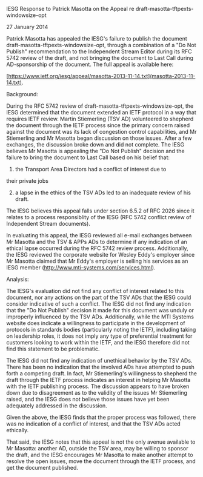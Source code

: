  
IESG Response to Patrick Masotta on the Appeal re draft-masotta-tftpexts-windowsize-opt 


27 January 2014


Patrick Masotta has appealed the IESG's failure to publish the 
 document draft-masotta-tftpexts-windowsize-opt, through a combination 
 of a "Do Not Publish" recommendation to the Independent Stream Editor 
 during its RFC 5742 review of the draft, and not bringing the document to 
 Last Call during AD-sponsorship of the document. The full appeal is available here:


[https://www.ietf.org/iesg/appeal/masotta-2013-11-14.txt](masotta-2013-11-14.txt).


Background:


During the RFC 5742 review of draft-masotta-tftpexts-windowsize-opt, the IESG determined that the document extended an IETF protocol in a way that requires IETF review. Martin Stiemerling (TSV AD) volunteered to shepherd the document through the IETF process since the primary concern raised against the document was its lack of congestion control capabilities, and Mr Stiemerling and Mr Masotta began discussion on those issues. After a few exchanges, the discussion broke down and did not complete. The IESG believes Mr Masotta is appealing the "Do Not Publish" decision and the failure to bring the document to Last Call based on his belief that:  

  

 1) the Transport Area Directors had a conflict of interest due to  

 their private jobs 


2) a lapse in the ethics of the TSV ADs led to an inadequate review 
 of his draft. 


The IESG believes this appeal falls under section 6.5.2 of RFC 2026 
 since it relates to a process responsiblity of the IESG (RFC 5742 
 conflict review of Independent Stream documents). 


In evaluating this appeal, the IESG reviewed all e-mail exchanges 
 between Mr Masotta and the TSV & APPs ADs to determine if any 
 indication of an ethical lapse occurred during the RFC 5742 review 
 process. Additionally, the IESG reviewed the corporate website for 
 Wesley Eddy's employer since Mr Masotta claimed that Mr Eddy's 
 employer is selling his services as an IESG member 
 (<http://www.mti-systems.com/services.html>). 


Analysis: 


The IESG's evaluation did not find any conflict of interest related to 
 this document, nor any actions on the part of the TSV ADs that the 
 IESG could consider indicative of such a conflict. The IESG did not 
 find any indication that the "Do Not Publish" decision it made for 
 this document was unduly or improperly influenced by the TSV 
 ADs. Additionally, while the MTI Systems website does indicate a 
 willingness to participate in the development of protocols in 
 standards bodies (particularly noting the IETF), including taking on 
 leadership roles, it does not imply any type of preferential 
 treatment for customers looking to work within the IETF, and the 
 IESG therefore did not find this statement to be problematic. 


The IESG did not find any indication of unethical behavior by the 
 TSV ADs. There has been no indication that the involved ADs have 
 attempted to push forth a competing draft. In fact, Mr Stiemerling's 
 willingness to shepherd the draft through the IETF process indicates 
 an interest in helping Mr Masotta with the IETF publishing process. 
 The discussion appears to have broken down due to disagreement as to 
 the validity of the issues Mr Stiemerling raised, and the IESG does not 
 believe those issues have yet been adequately addressed in the discussion. 


Given the above, the IESG finds that the proper process was followed, 
 there was no indication of a conflict of interest, and that the TSV 
 ADs acted ethically. 


That said, the IESG notes that this appeal is not the only avenue 
 available to Mr Masotta: another AD, outside the TSV area, may be 
 willing to sponsor the draft, and the IESG encourages Mr Masotta to 
 make another attempt to resolve the open issues, move the document 
 through the IETF process, and get the document published.


 